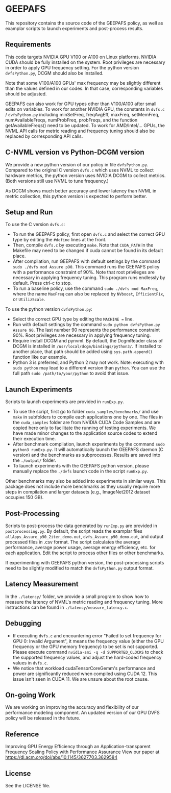 # GEEPAFS

This repository contains the source code of the GEEPAFS policy, as well as examplar scripts to launch experiments and post-process results.

## Requirements

This code targets NVIDIA GPU V100 or A100 on Linux platforms. NVIDIA CUDA should be fully installed on the system. Root privileges are necessary in order to apply GPU frequency setting. For the python version `dvfsPython.py`, DCGM should also be installed.

Note that some V100/A100 GPUs' max frequency may be slightly different than the values defined in our codes. In that case, corresponding variables should be adjusted.

GEEPAFS can also work for GPU types other than V100/A100 after small edits on variables. To work for another NVIDIA GPU, the constants in `dvfs.c` / `dvfsPython.py` including minSetFreq, freqAvgEff, maxFreq, setMemFreq, numAvailableFreqs, numProbFreq, probFreqs, and the function getAvailableFreqs() need to be updated. To work for AMD/Intel/... GPUs, the NVML API calls for metric reading and frequency tuning should also be replaced by corresponding API calls.

## C-NVML version vs Python-DCGM version

We provide a new python version of our policy in file `dvfsPython.py`. Compared to the original C version `dvfs.c` which uses NVML to collect hardware metrics, the python version uses NVIDIA DCGM to collect metrics. (Both versions still use NVML to tune frequency.)

As DCGM shows much better accuracy and lower latency than NVML in metric collection, this python version is expected to perform better.

## Setup and Run

To use the C version `dvfs.c`:
- To run the GEEPAFS policy, first open `dvfs.c` and select the correct GPU type by editing the `#define` lines at the front.
- Then, compile `dvfs.c` by executing `make`. Note that `CUDA_PATH` in the Makefile may need to be changed if cuda cannot be found in its default place.
- After compilation, run GEEPAFS with default settings by the command `sudo ./dvfs mod Assure p90`. This command runs the GEEPAFS policy with a performance constraint of 90%. Note that root privileges are necessary in applying frequency tuning. This program runs endlessly by default. Press ctrl-c to stop.
- To run a baseline policy, use the command `sudo ./dvfs mod MaxFreq`, where the name `MaxFreq` can also be replaced by `NVboost`, `EfficientFix`, or `UtilizScale`.

To use the python version `dvfsPython.py`:
- Select the correct GPU type by editing the `MACHINE =` line.
- Run with default settings by the command `sudo python dvfsPython.py Assure 90`. The last number 90 represents the performance constraint 90%. Root privileges are necessary in applying frequency tuning.
- Require install DCGM and pynvml. By default, the DcgmReader class of DCGM is installed in `/usr/local/dcgm/bindings/python3/`. If installed to another place, that path should be added using `sys.path.append()` function like our example.
- Python 3 is preferred, and Python 2 may not work. Note: executing with `sudo python` may lead to a different version than `python`. You can use the full path `sudo /path/to/your/python` to avoid that issue.

## Launch Experiments

Scripts to launch experiments are provided in `runExp.py`.
- To use the script, first go to folder `cuda_samples/benchmarks/` and use `make` in subfolders to compile each applications one by one. The files in the `cuda_samples` folder are from NVIDIA CUDA Code Samples and are copied here only to facilitate the running of testing experiments. We have made minor changes to the application source codes to extend their execution time.
- After benchmark compilation, launch experiments by the command `sudo python3 runExp.py`. It will automatically launch the GEEPAFS daemon (C version) and the benchmarks as subprocesses. Results are saved into the `./output/` folder.
- To launch experiments with the GEEPAFS python version, please manually replace the `./dvfs` launch code in the script `runExp.py`.

Other benchmarks may also be added into experiments in similar ways. This package does not include more benchmarks as they usually require more steps in compilation and larger datasets (e.g., ImageNet2012 dataset occupies 150 GB).

## Post-Processing

Scripts to post-process the data generated by `runExp.py` are provided in `postprocessing.py`.
By default, the script reads the examplar files `allApps_Assure_p90_2iter_demo.out`, `dvfs_Assure_p90_demo.out`, and output processed files in .csv format. The script calculates the average performance, average power usage, average energy efficiency, etc. for each application.
Edit the script to process other files or other benchmarks.

If experimenting with GEEPAFS python version, the post-processing scripts need to be slightly modified to match the `dvfsPython.py` output format.

## Latency Measurement

In the `./latency/` folder, we provide a small program to show how to measure the latency of NVML's metric reading and frequency tuning. More instructions can be found in `./latency/measure_latency.c`.

## Debugging

- If executing `dvfs.c` and encountering error "Failed to set frequency for GPU 0: Invalid Argument", it means the frequency value (either the GPU frequency or the GPU memory frequency) to be set is not supported. Please execute command `nvidia-smi -q -d SUPPORTED_CLOCKS` to check the supported frequency values, and adjust the hard-coded frequency values in `dvfs.c`.
- We notice that workload cudaTensorCoreGemm's performance and power are significantly reduced when compiled using CUDA 12. This issue isn't seen in CUDA 11. We are unsure about the root cause.

## On-going Work

We are working on improving the accuracy and flexibility of our performance modeling component. An updated version of our GPU DVFS policy will be released in the future.

## Reference

Improving GPU Energy Efficiency through an Application-transparent Frequency Scaling Policy with Performance Assurance
View our paper at https://dl.acm.org/doi/abs/10.1145/3627703.3629584

## License
See the LICENSE file.
